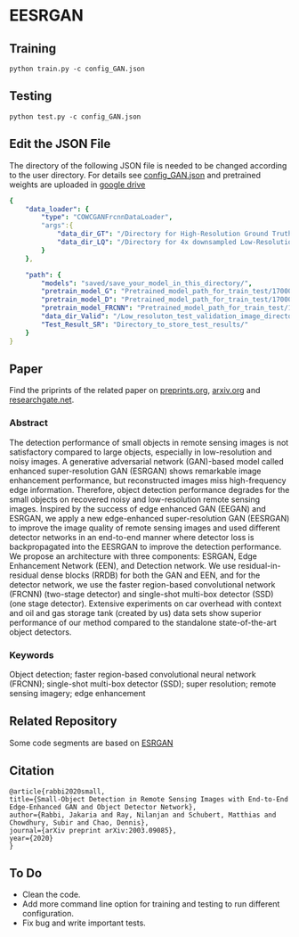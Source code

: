 # EESRGAN
## Training
`python train.py -c config_GAN.json`
## Testing
`python test.py -c config_GAN.json`
## Edit the JSON File
The directory of the following JSON file is needed to be changed according to the user directory. For details see [config_GAN.json](https://github.com/Jakaria08/EESRGAN/blob/master/config_GAN.json) and pretrained weights are uploaded in [google drive](https://drive.google.com/drive/folders/15xN_TKKTUpQ5EVdZWJ2aZUa4Y-u-Mt0f?usp=sharing)
```yaml
{
    "data_loader": {
        "type": "COWCGANFrcnnDataLoader",
        "args":{
            "data_dir_GT": "/Directory for High-Resolution Ground Truth images/",
            "data_dir_LQ": "/Directory for 4x downsampled Low-Resolution images from the above High-Resolution images/"
        }
    },

    "path": {
        "models": "saved/save_your_model_in_this_directory/",
        "pretrain_model_G": "Pretrained_model_path_for_train_test/170000_G.pth",
        "pretrain_model_D": "Pretrained_model_path_for_train_test/170000_G.pth",
        "pretrain_model_FRCNN": "Pretrained_model_path_for_train_test/170000_G.pth",
        "data_dir_Valid": "/Low_resoluton_test_validation_image_directory/"
        "Test_Result_SR": "Directory_to_store_test_results/"
    }
}

```
## Paper
Find the priprints of the related paper on [preprints.org](https://www.preprints.org/manuscript/202003.0313/v1), [arxiv.org](https://arxiv.org/abs/2003.09085) and [researchgate.net](https://www.researchgate.net/publication/340095015_Small-Object_Detection_in_Remote_Sensing_Images_with_End-to-End_Edge-Enhanced_GAN_and_Object_Detector_Network).
### Abstract
The detection performance of small objects in remote sensing images is not satisfactory compared to large objects, especially in low-resolution and noisy images. A generative adversarial network (GAN)-based model called enhanced super-resolution GAN (ESRGAN) shows remarkable image enhancement performance, but reconstructed images miss high-frequency edge information. Therefore, object detection performance degrades for the small objects on recovered noisy and low-resolution remote sensing images. Inspired by the success of edge enhanced GAN (EEGAN) and ESRGAN, we apply a new edge-enhanced super-resolution GAN (EESRGAN) to improve the image quality of remote sensing images and used different detector networks in an end-to-end manner where detector loss is backpropagated into the EESRGAN to improve the detection performance. We propose an architecture with three components: ESRGAN, Edge Enhancement Network (EEN), and Detection network. We use residual-in-residual dense blocks (RRDB) for both the GAN and EEN, and for the detector network, we use the faster region-based convolutional network (FRCNN) (two-stage detector) and single-shot multi-box detector (SSD) (one stage detector). Extensive experiments on car overhead with context and oil and gas storage tank (created by us) data sets show superior performance of our method compared to the standalone state-of-the-art object detectors.
### Keywords
Object detection; faster region-based convolutional neural network (FRCNN); single-shot multi-box detector (SSD); super resolution; remote sensing imagery; edge enhancement
## Related Repository
Some code segments are based on [ESRGAN](https://github.com/xinntao/BasicSR)
## Citation
`@article{rabbi2020small,`\
  `title={Small-Object Detection in Remote Sensing Images with End-to-End Edge-Enhanced GAN and Object Detector Network},`\
  `author={Rabbi, Jakaria and Ray, Nilanjan and Schubert, Matthias and Chowdhury, Subir and Chao, Dennis},`\
  `journal={arXiv preprint arXiv:2003.09085},`\
  `year={2020}`\
`}` 
## To Do 
- Clean the code.
- Add more command line option for training and testing to run different configuration.
- Fix bug and write important tests. 
